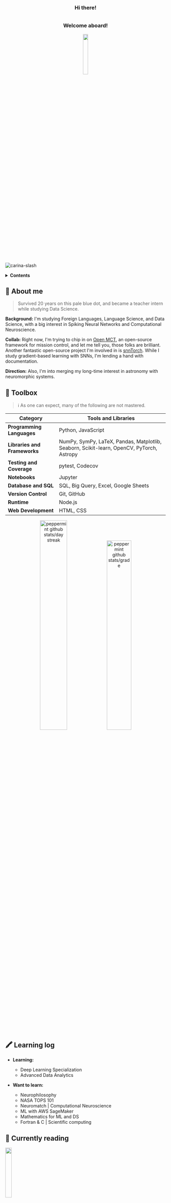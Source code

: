 

<div align = center>
  <h3>Hi there! 
    
  <br>Welcome aboard!
  </h3>
  <img src="https://em-content.zobj.net/source/animated-noto-color-emoji/356/flying-saucer_1f6f8.gif" style="width: 18%">
  
</div>

  
![carina-slash](https://github.com/peppermintbird/peppermintbird/assets/148541376/4acda94d-5916-4187-8752-1e609648f8ee)


<div>
  <details>
    <summary><strong>Contents</strong></summary>　
  
  - [About me](#-about-me) 
  - [Toolbox](#-toolbox) 
  - [Learning log](#-learning-log) 
  - [Currently reading](#-currently-reading) 
  - [Interests](#-interests) 
  - [Socials](#-)

  </details>
</div>

## 🌱 About me

> Survived 20 years on this pale blue dot, and became a teacher intern while studying Data Science.

**Background:** I'm studying Foreign Languages, Language Science, and Data Science, with a big interest in Spiking Neural Networks and Computational Neuroscience. 

**Collab:** Right now, I'm trying to chip in on [Open MCT](https://github.com/nasa/openmct), an open-source framework for mission control, and let me tell you, those folks are brilliant. Another fantastic open-source project I'm involved in is [snnTorch](https://snntorch.readthedocs.io/en/latest/readme.html). While I study gradient-based learning with SNNs, I'm lending a hand with documentation.

**Direction:** Also, I'm into merging my long-time interest in astronomy with neuromorphic systems.

## 🧰 Toolbox

> ℹ As one can expect, many of the following are not mastered.

| Category               | Tools and Libraries                                                | 
|------------------------|---------------------------------------------------------------------|
| **Programming Languages** | Python, JavaScript                                                        | 
| **Libraries and Frameworks** | NumPy, SymPy, LaTeX, Pandas, Matplotlib, Seaborn, Scikit-learn, OpenCV, PyTorch, Astropy | 
|**Testing and Coverage** | pytest, Codecov                                                   |
| **Notebooks**           | Jupyter                                                           |      
| **Database and SQL**    | SQL, Big Query, Excel, Google Sheets                              | 
| **Version Control**     | Git, GitHub                                                       |
| **Runtime**             | Node.js                                                           |
| **Web Development**     | HTML, CSS                                                         | 


<div align = center>
  <img src="https://github-readme-streak-stats.herokuapp.com/?user=peppermintbird&theme=prussian&hide_border=true" alt="peppermint github stats/day streak" style="width: 41%">    <img src="https://github-readme-stats.vercel.app/api?username=peppermintbird&theme=prussian&show_icons=true&hide_border=true&count_private=true"alt="peppermint github stats/grade" style="width: 39%">
</div>

##  🖍 Learning log

 - **Learning:**
    - Deep Learning Specialization
    - Advanced Data Analytics

 - **Want to learn:**
    - Neurophilosophy
    - NASA TOPS 101
    - Neuromatch | Computational Neuroscience
    - ML with AWS SageMaker
    - Mathematics for ML and DS
    - Fortran & C | Scientific computing





## 📖 Currently reading


<img src="https://github.com/peppermintbird/peppermintbird/assets/148541376/2bf089fb-6ac2-4f30-be4a-e6d0f487bb9c" width="20%">


_P.S.: I tend to jump from book to book, so this section won't be updated too frequently. 😄_

## 🤸‍♀️ Interests

✒ Writing, literature, and drawing.  
🤓 Language learning (🇯🇵 🇩🇪).  
😺 Cats.  
💿 Ghibli films, anime cult classics, HxH, Monster, and Trigun (especially the cat!).  
🎹 Classical music (especially the piano).  
🎮 Thought-provoking games.

<div align = "center">
    <h5><i>With love...</i></h5>
</div>

---

<div align="center"><h5> </h5> 
 
 [![Email](https://img.shields.io/badge/Email-black?style=flat&logo=gmail&labelColor=black&logoColor=white)](mailto:rayanerocha090@gmail.com)
 [![LinkedIn](https://img.shields.io/badge/LinkedIn-black?style=flat&logo=linkedin&labelColor=black&logoColor=white)](https://www.linkedin.com/in/rayane-rocha-ds)
 [![Spotify](https://img.shields.io/badge/Spotify-black?style=flat&logo=spotify&labelColor=black&logoColor=white)](https://open.spotify.com/user/31geojxyibgmhfhyuic7242zreyu?si=04168ceec325448c)

</div>






